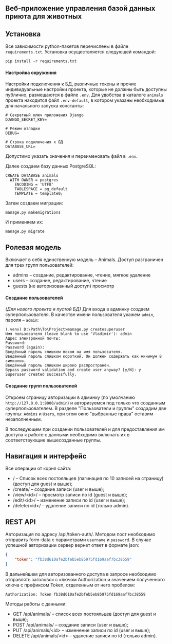 Веб-приложение управления базой данных приюта для животных
-
Установка
-
Все зависимости python-пакетов перечислены в файле `requirements.txt`. Установка осуществляется следующей командой: 
```commandline
pip install -r requirements.txt
```

#### Настройка окружения
Настройки подключения к БД, различные токены и прочие индивидуальные настройки проекта, которые не должны быть доступны 
публично, размещаются в файле `.env`. Для удобства в каталоге `animals` проекта находится файл `.env-default`, в котором
указаны необходимые для начального запуска константы:
```.env
# Секретный ключ приложения Django
DJANGO_SECRET_KEY=

# Режим отладки
DEBUG=

# Строка подключения к БД
DATABASE_URL=
```   
Допустимо указать значения и переименовать файл в `.env`.

Далее создаем базу данных PostgreSQL:

```postgresql
CREATE DATABASE animals
  WITH OWNER = postgres
    ENCODING = 'UTF8'
    TABLESPACE = pg_default
    TEMPLATE = template0;
```

Затем создаем миграции:
```commandline
manage.py makemigrations
```
И применяем их:
```commandline
manage.py migrate
```

Ролевая модель
-
Включает в себя единственную модель &ndash; Animals. Доступ разграничен для трех групп пользователей:
- admins &ndash; создание, редактирование, чтение, мягкое удаление
- users &ndash; создание, редактирование, чтение
- guests (не авторизованный доступ) просмотр

#### Создание пользователей
_(Для нового проекта и пустой БД)_ Для входа в админку создаем суперпользователя. В качестве имени пользователя укажем `admin`, пароля &ndash; `admin`:
```commandline
(.venv) D:\Path\To\Project>manage.py createsuperuser
Имя пользователя (leave blank to use 'Vladimir'): admin
Адрес электронной почты:
Password:
Password (again):
Введённый пароль слишком похож на имя пользователя.
Введённый пароль слишком короткий. Он должен содержать как минимум 8 символов.
Введённый пароль слишком широко распространён.
Bypass password validation and create user anyway? [y/N]: y
Superuser created successfully.
```
#### Создание групп пользователей
Откроем страницу авторизации в админку (по умолчанию `http://127.0.0.1:8000/admin`) и авторизуемся под только что 
созданным суперпользователем. В разделе "Пользователи и группы" создадим две группы: `Admins` и `Users`, при этом окно
"выбранные права" оставим незаполненным.

В последующем при создании пользователей и для предоставления им доступа к работе с данными необходимо включать их в 
соответствующие вышесозданные группы. 

Навигация и интерфейс
-
Все операции от корня сайта:
- / &ndash; Список всех постояльцев (пагинация по 10 записей на страницу) (доступ для guest и выше);
- /create/ &ndash; создание записи (user и выше);
- /view/\<id>/ &ndash; просмотр записи по id (guest и выше);
- /edit/\<id>/ &ndash; изменение записи по id (user и выше);
- /delete/\<id>/ &ndash; удаление записи по id (только admin).

REST API
-
Авторизация по адресу /api/token-auth/. Методом пост необходимо отправить form-data с параметрами `username` и `password`.
В случае успешной авторизации сервер вернет ответ в формате json:

```json
{
    "token": "fb38d610afe2bfeb5eb85975fd169aaf7bc38559"
}
```

В дальнейшем для авторизованного доступа в запросе необходимо отправлять заголовок с ключом Authorization и значением 
полученного ключа с префиксом Token, отделенным от него пробелом:

`Authorization: Token fb38d610afe2bfeb5eb85975fd169aaf7bc38559`

Методы работы с данными:
- GET /api/animals/ &ndash; список всех постояльцев (доступ для guest и выше);
- POST /api/animals/ &ndash; создание записи (user и выше);
- PUT /api/animals/\<id> &ndash; изменение записи по id (user и выше);
- DELETE /api/animals/\<id> &ndash; удаление записи по id (только admin).